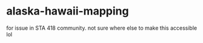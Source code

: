 # alaska-hawaii-mapping
for issue in STA 418 community. not sure where else to make this accessible lol
